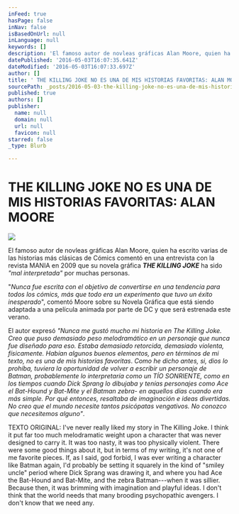 ```yaml
---
inFeed: true
hasPage: false
inNav: false
isBasedOnUrl: null
inLanguage: null
keywords: []
description: 'El famoso autor de novleas gráficas Alan Moore, quien ha escrito varias de las historias más clásicas de Cómics comentó en una entrevista con la revista MANIA en 2009 que su novela gráfica THE KILLING JOKE ha sido “mal interpretada” por muchas personas.'
datePublished: '2016-05-03T16:07:35.641Z'
dateModified: '2016-05-03T16:07:33.697Z'
author: []
title: ' THE KILLING JOKE NO ES UNA DE MIS HISTORIAS FAVORITAS: ALAN MOORE'
sourcePath: _posts/2016-05-03-the-killing-joke-no-es-una-de-mis-historias-favoritas-alan.md
published: true
authors: []
publisher:
  name: null
  domain: null
  url: null
  favicon: null
starred: false
_type: Blurb

---
```

# THE KILLING JOKE NO ES UNA DE MIS HISTORIAS FAVORITAS: ALAN MOORE
![](https://the-grid-user-content.s3-us-west-2.amazonaws.com/b836f037-4245-476c-81df-daf9a015cc2b.jpg)

El famoso autor de novleas gráficas Alan Moore, quien ha escrito varias de las historias más clásicas de Cómics comentó en una entrevista con la revista MANIA en 2009 que su novela gráfica _**THE KILLING JOKE**_ ha sido _"mal interpretada"_ por muchas personas.

"_Nunca fue escrita con el objetivo de convertirse en una tendencia para todos los cómics, más que todo era un experimento que tuvo un éxito inesperado_", comentó Moore sobre su Novela Gráfica que está siendo adaptada a una película animada por parte de DC y que será estrenada este verano.

El autor expresó _"Nunca me gustó mucho mi historia en The Killing Joke. Creo que puso demasiado peso melodramático en un personaje que nunca fue diseñado para eso. Estaba demasiado retorcida, demasiado violenta, físicamente. Habían algunos buenos elementos, pero en términos de mi texto, no es una de mis historias favoritas_. _Como he dicho antes, si, dios lo prohíba, tuviera la oportunidad de volver a escribir un personaje de Batman, probablemente lo interpretaría como un TÍO SONRIENTE, como en los tiempos cuando Dick Sprang lo dibujaba y tenías personajes como Ace el Bat-Hound y Bat-Mite y el Batman zebra- en aquellos días cuando era más simple. Por qué entonces, resaltaba de imaginación e ideas divertidas. No creo que el mundo necesite tantos psicópatas vengativos. No conozco que necesitemos alguno"_.

TEXTO ORIGINAL: I've never really liked my story in The Killing Joke. I think it put far too much melodramatic weight upon a character that was never designed to carry it. It was too nasty, it was too physically violent. There were some good things about it, but in terms of my writing, it's not one of me favorite pieces. If, as I said, god forbid, I was ever writing a character like Batman again, I'd probably be setting it squarely in the kind of "smiley uncle" period where Dick Sprang was drawing it, and where you had Ace the Bat-Hound and Bat-Mite, and the zebra Batman---when it was sillier. Because then, it was brimming with imagination and playful ideas. I don't think that the world needs that many brooding psychopathic avengers. I don't know that we need any.